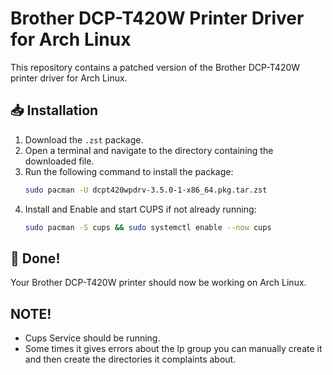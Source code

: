 # Brother DCP-T420W Printer Driver for Arch Linux

This repository contains a patched version of the Brother DCP-T420W printer driver for Arch Linux.

## 📥 Installation
1. Download the `.zst` package.
2. Open a terminal and navigate to the directory containing the downloaded file.
3. Run the following command to install the package:
   ```sh
   sudo pacman -U dcpt420wpdrv-3.5.0-1-x86_64.pkg.tar.zst
   ```
4. Install and Enable and start CUPS if not already running:
   ```sh
   sudo pacman -S cups && sudo systemctl enable --now cups
   ```
## 🎉 Done!
Your Brother DCP-T420W printer should now be working on Arch Linux.


## NOTE! 
- Cups Service should be running.
- Some times it gives errors about the lp group you can manually create it and then create the directories it complaints about.


